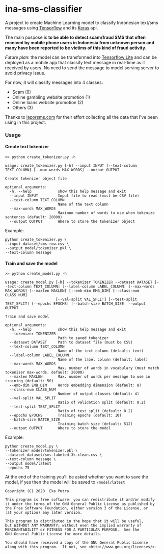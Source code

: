 # ina-sms-classifier

A project to create Machine Learning model to classify Indonesian text/sms messages using [Tensorflow](https://www.tensorflow.org) and its [Keras](https://keras.io) api.

The main puspose is **to be able to detect scam/fraud SMS that often received by mobile phone users in Indonesia from unknown person and many have been reported to be victims of this kind of fraud activity**.

_Future plan_: the model can be transformed into [Tensorflow Lite](https://www.tensorflow.org/lite) and can be deployed as a mobile app that classify text message in real-time as it received by users. No need to send the message to model serving server to avoid privacy issue.

For now, it will classify messages into 4 classes:

- Scam (0)
- Online gambling website promotion (1)
- Online loans website promotion (2)
- Others (3)

Thanks to [laporsms.com](https://laporsms.com) for their effort collecting all the data that I've been using in this project.

### Usage

#### Create text tokenizer
```
>> python create_tokenizer.py -h

usage: create_tokenizer.py [-h] --input INPUT [--text-column TEXT_COLUMN] [--max-words MAX_WORDS] --output OUTPUT

Create tokenizer object file

optional arguments:
  -h, --help            show this help message and exit
  --input INPUT         Input file to read (must be CSV file)
  --text-column TEXT_COLUMN
                        Name of the text column
  --max-words MAX_WORDS
                        Maximum number of words to use when tokenize sentences (default: 20000)
  --output OUTPUT       Where to store the tokenizer object
```

Example:
```
python create_tokenizer.py \
--input dataset/sms-row.csv \
--output model/tokenizer.pkl \
--text-column message
```

#### Train and save the model

```
>> python create_model.py -h                                                                                                                                  

usage: create_model.py [-h] --tokenizer TOKENIZER --dataset DATASET [--text-column TEXT_COLUMN] [--label-column LABEL_COLUMN] [--max-words MAX_WORDS] [--maxlen MAXLEN] [--emb-dim EMB_DIM] [--class-num CLASS_NUM]
                       [--val-split VAL_SPLIT] [--test-split TEST_SPLIT] [--epochs EPOCHS] [--batch-size BATCH_SIZE] --output OUTPUT

Train and save model

optional arguments:
  -h, --help            show this help message and exit
  --tokenizer TOKENIZER
                        Path to saved tokenizer
  --dataset DATASET     Path to dataset file (must be CSV)
  --text-column TEXT_COLUMN
                        Name of the text column (default: text)
  --label-column LABEL_COLUMN
                        Name of the label column (default: label)
  --max-words MAX_WORDS
                        Max. number of words in vocabulary (must match tokenizer max-words, default: 20000)
  --maxlen MAXLEN       Max. number of words per message to use in training (default: 50)
  --emb-dim EMB_DIM     Words embedding dimension (default: 8)
  --class-num CLASS_NUM
                        Number of output classes (default: 4)
  --val-split VAL_SPLIT
                        Ratio of validation split (default: 0.2)
  --test-split TEST_SPLIT
                        Ratio of test split (default: 0.2)
  --epochs EPOCHS       Training epochs (default: 10)
  --batch-size BATCH_SIZE
                        Training batch size (default: 512)
  --output OUTPUT       Where to store the model
```

Example:
```
python create_model.py \
--tokenizer model/tokenizer.pkl \
--dataset dataset/sms-labeled-3k-clean.csv \
--text-column message \
--output model/latest
--epochs 75
```

At the end of the training you'll be asked whether you want to save the model, if yes then the model will be saved to `/model/latest`

```
Copyright (C) 2020  Eka Putra

This program is free software: you can redistribute it and/or modify
it under the terms of the GNU General Public License as published by
the Free Software Foundation, either version 3 of the License, or
(at your option) any later version.

This program is distributed in the hope that it will be useful,
but WITHOUT ANY WARRANTY; without even the implied warranty of
MERCHANTABILITY or FITNESS FOR A PARTICULAR PURPOSE.  See the
GNU General Public License for more details.

You should have received a copy of the GNU General Public License
along with this program.  If not, see <http://www.gnu.org/licenses/>.
```